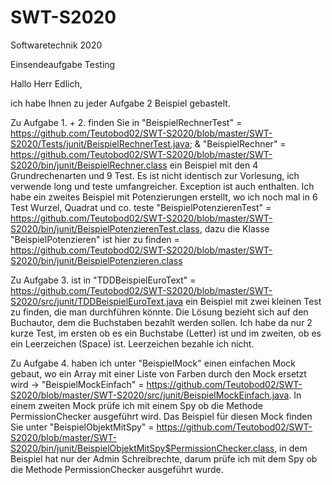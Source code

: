 # SWT-S2020
Softwaretechnik 2020

Einsendeaufgabe Testing

Hallo Herr Edlich,

ich habe Ihnen zu jeder Aufgabe 2 Beispiel gebastelt. 

Zu Aufgabe 1. + 2. finden Sie in "BeispielRechnerTest" = https://github.com/Teutobod02/SWT-S2020/blob/master/SWT-S2020/Tests/junit/BeispielRechnerTest.java; & "BeispielRechner" = https://github.com/Teutobod02/SWT-S2020/blob/master/SWT-S2020/bin/junit/BeispielRechner.class ein Beispiel mit den 4 Grundrechenarten und 9 Test. Es ist nicht identisch zur Vorlesung, ich verwende long und teste umfangreicher. Exception ist auch enthalten. Ich habe ein zweites Beispiel mit Potenzierungen erstellt, wo ich noch mal in 6 Test Wurzel, Quadrat und co. teste "BeispielPotenzierenTest" = https://github.com/Teutobod02/SWT-S2020/blob/master/SWT-S2020/bin/junit/BeispielPotenzierenTest.class, dazu die Klasse "BeispielPotenzieren" ist hier zu finden = https://github.com/Teutobod02/SWT-S2020/blob/master/SWT-S2020/bin/junit/BeispielPotenzieren.class 

Zu Aufgabe 3. ist in "TDDBeispielEuroText" = https://github.com/Teutobod02/SWT-S2020/blob/master/SWT-S2020/src/junit/TDDBeispielEuroText.java ein Beispiel mit zwei kleinen Test zu finden, die man durchführen könnte. Die Lösung bezieht sich auf den Buchautor, dem die Buchstaben bezahlt werden sollen. Ich habe da nur 2 kurze Test, im ersten ob es ein Buchstabe (Letter) ist und im zweiten, ob es ein Leerzeichen (Space) ist. Leerzeichen bezahle ich nicht. 

Zu Aufgabe 4. haben ich unter "BeispielMock" einen einfachen Mock gebaut, wo ein Array mit einer Liste von Farben durch den Mock ersetzt wird -> "BeispielMockEinfach" = https://github.com/Teutobod02/SWT-S2020/blob/master/SWT-S2020/src/junit/BeispielMockEinfach.java. In einem zweiten Mock prüfe ich mit einem Spy ob die Methode PermissionChecker ausgeführt wird. Das Beispiel für diesen Mock finden Sie unter "BeispielObjektMitSpy" = https://github.com/Teutobod02/SWT-S2020/blob/master/SWT-S2020/bin/junit/BeispielObjektMitSpy$PermissionChecker.class, in dem Beispiel hat nur der Admin Schreibrechte, darum prüfe ich mit dem Spy ob die Methode PermissionChecker ausgeführt wurde. 
